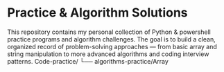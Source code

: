 # Practice & Algorithm Solutions

This repository contains my personal collection of Python & powershell practice programs and algorithm challenges.
The goal is to build a clean, organized record of problem-solving approaches — from basic array and string manipulation
to more advanced algorithms and coding interview patterns.
Code-practice/
└── algorithms-practice/Array
